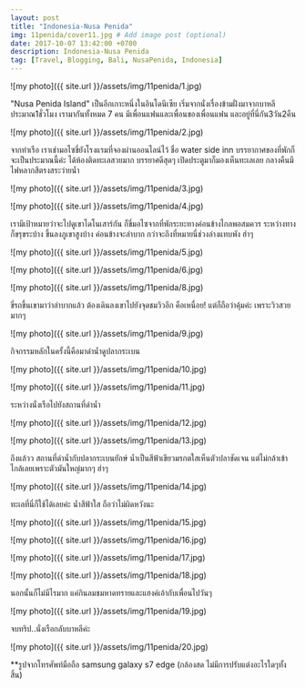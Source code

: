 ```yaml
---
layout: post
title: "Indonesia-Nusa Penida"
img: 11penida/cover11.jpg # Add image post (optional)
date: 2017-10-07 13:42:00 +0700
description: Indonesia-Nusa Penida
tag: [Travel, Blogging, Bali, NusaPenida, Indonesia]
---
```

![my photo]({{ site.url }}/assets/img/11penida/1.jpg)

"Nusa Penida Island" เป็นอีกเกาะหนึ่งในอินโดนีเซีย เริ่มจากนั่งเรื่องข้ามฝั่งมาจากบาหลี ประมาณ1ชั่วโมง เรามากันทั้งหมด 7 คน มีเพื่อนแฟนและเพื่อนของเพื่อนแฟน และอยู่ที่นี่กัน3วัน2คืน  

![my photo]({{ site.url }}/assets/img/11penida/2.jpg)

จากท่าเรือ เราเช่ามอไซขี่ยังโรงแรมที่จองผ่านออนไลน์ไว้ ชื่อ water side inn บรรยากาศของที่พักก็จะเป็นประมาณนี้ค่ะ ได้ห้องติดทะเลสวยมาก บรรยาศดีสุดๆ เปิดประตูมาก็มองเห็นทะเลเลย กลางคืนมีไฟหลากสีตรงสระว่ายน้ำ  

![my photo]({{ site.url }}/assets/img/11penida/3.jpg)

![my photo]({{ site.url }}/assets/img/11penida/4.jpg)

เรามีเป้าหมายว่าจะไปดูเขาไดโนเสาร์กัน ก็ขี่มอไซจากที่พักระยะทางค่อนข้างไกลพอสมควร ระหว่างทางก็ขรุขระบ้าง ขึ้นลงภูเขาสูงบ้าง ค่อนข้างจะลำบาก กว่าจะถึงที่หมายนี่ช่วงล่างแทบพัง ฮ่าๆ

![my photo]({{ site.url }}/assets/img/11penida/5.jpg)

![my photo]({{ site.url }}/assets/img/11penida/6.jpg)

![my photo]({{ site.url }}/assets/img/11penida/8.jpg)

ขี่รถขึ้นเขามาว่าลำบากแล้ว ต้องเดินลงเขาไปยังจุดชมวิวอีก คือเหนื่อย! แต่ก็ถือว่าคุ้มค่ะ เพราะวิวสวยมากๆ

![my photo]({{ site.url }}/assets/img/11penida/9.jpg)

กิจกรรมหลักในครั้งนี้คือมาดำน้ำดูปลากระเบน

![my photo]({{ site.url }}/assets/img/11penida/10.jpg)

![my photo]({{ site.url }}/assets/img/11penida/11.jpg)

ระหว่างนั่งเรือไปยังสถานที่ดำน้ำ

![my photo]({{ site.url }}/assets/img/11penida/12.jpg)

![my photo]({{ site.url }}/assets/img/11penida/13.jpg)

ถึงแล้วว สถานที่ดำน้ำกับปลากระเบนยักษ์ น้ำเป็นสีฟ้าเขียวมรกตใสเห็นตัวปลาชัดเจน แต่ไม่กล้าเข้าไกล้เลยเพราะตัวมันใหญ่มากๆ ฮ่าๆ

![my photo]({{ site.url }}/assets/img/11penida/14.jpg)

ทะเลที่นี่ก็ใช้ได้เลยค่ะ น้ำสีฟ้าใส ถือว่าไม่ผิดหวังนะ

![my photo]({{ site.url }}/assets/img/11penida/15.jpg)

![my photo]({{ site.url }}/assets/img/11penida/16.jpg)

![my photo]({{ site.url }}/assets/img/11penida/17.jpg)

![my photo]({{ site.url }}/assets/img/11penida/18.jpg)

นอกนั้นก็ไม่มีไรมาก แค่กินลมชมหาดทรายและแฮงค์เอ้ากับเพื่อนไปวันๆ  

![my photo]({{ site.url }}/assets/img/11penida/19.jpg)

 จบทริป..นั่งเรือกลับบาหลีค่ะ

![my photo]({{ site.url }}/assets/img/11penida/20.jpg)

**รูปจากโทรศัพท์มือถือ samsung galaxy s7 edge (กล้องสด ไม่มีการปรับแต่งอะไรใดๆทั้งสิ้น)
